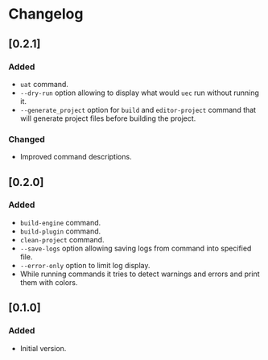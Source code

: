 # Changelog

## [0.2.1]

### Added

- `uat` command.
- `--dry-run` option allowing to display what would `uec` run without running it.
- `--generate_project` option for `build` and `editor-project` command that will generate project files before building the project.

### Changed

- Improved command descriptions.

## [0.2.0]

### Added

- `build-engine` command.
- `build-plugin` command.
- `clean-project` command.
- `--save-logs` option allowing saving logs from command into specified file.
- `--error-only` option to limit log display.
- While running commands it tries to detect warnings and errors and print them with colors. 

## [0.1.0]

### Added

- Initial version.